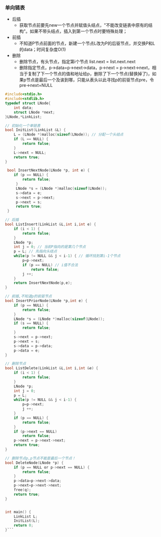 ### 单向链表
+ 后插
	+ 获取节点前要先new一个节点并赋值头结点，"不能改变链表中原有的结构"。如果不带头结点，插入到第一个节点时要特殊处理；
+ 前插
	+ 不知道P节点前面的节点，新建一个节点L改为P的后驱节点，并交换P和L的data；时间复杂度O(1)
+ 删除
	+ 删除节点，有头节点，指定第i个节点 list.next = list.next.next 
	+ 删除指定节点，p->data=p->next->data，p->next = p->next->next，相当于复制了下一个节点的值和地址给p，删除了下一个节点(替换掉了)，如果p节点是最后一个及诶到哪，只能从表头以此寻找p的前驱节点pre，令pre->next=NULL
```c
#include<stdio.h>
#include<stdlib.h>
typedef struct LNode{
	int data;
	struct LNode *next;
}LNode,*LinkList;

// 初始化一个单链表
bool InitList(LinkList &L) {
	L = (LNode *)malloc(sizeof(LNode)); // 分配一个头结点
	if (L == NULL) {
		return false;
	} 
	L->next = NULL;
	return true;
} 

 bool InsertNextNode(LNode *p, int e) {
 	if (p == NULL) {
 		return false;
	 }
	 LNode *s = (LNode *)malloc(sizeof(LNode));
	 s->data = e;
	 s->next = p->next;
	 p->next = s;
	 return true;
 }

// 后插 
bool ListInsert(LinkList &L,int i,int e) {
	if (i < 1) {
		return false;
	}
	LNode *p;
	int j = 0; // 当前P指向的是第几个节点
	p = L; // 先指向头结点
	while(p != NULL && j < i-1) { // 循环找到第i-1个节点
		p=p->next;
		if (p == NULL) // i值不合法
			return false; 
		j ++; 
	}
	return InsertNextNode(p,e);
}

// 前插,不知道p的前驱节点 
bool InsertPriorNode(LNode *p,int e) {
	if (p == NULL) {
		return false;
	}
	LNode *s = (LNode *)malloc(sizeof(LNode));
	if (s == NULL) {
		return false;
	}
	s->next = p->next;
	p->next = s;
	s->data = p->data;
	p->data = e;
}

// 删除节点
bool ListDelete(LinkList &L,int i,int &e) {
	if (i < 1) {
		return false;
	}
	LNode *p;
	int j = 0;
	p = L;
	while(p != NULL && j < i-1) {
		p=p->next;
		j ++;
	}
	if (p == NULL) {
		return false;
	}
	if (p->next == NULL)
		return false;
	p->next = p->next->next;
	return true;
} 

// 删除节点p,p节点不能是最后一个节点！
bool DeleteNode(LNode *p) {
	if (p == NULL or p->next == NULL) {
		return false;
	}
	p->data=p->next->data;
	p->next=p->next->next;
	free(q);
	return true; 
} 


int main() {
	LinkList L;
	InitList(L);
	return 0;
}```

